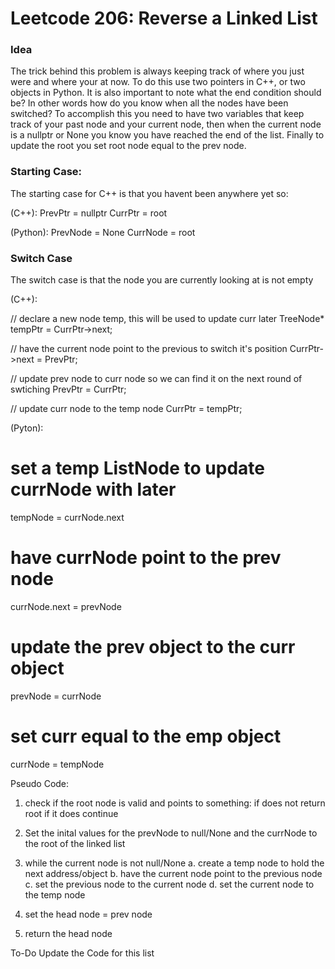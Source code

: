 # Leetcode 206: Reverse a Linked List

### Idea
The trick behind this problem is always keeping track of where you just were and where your at now. To do this use two pointers in C++, or two objects in Python. It is also important to note what the end condition should be? In other words how do you know when all the nodes have been switched?
To accomplish this you need to have two variables that keep track of your past node and your current node, then when the current node is a nullptr or None you know you have reached the end of the list.
Finally to update the root you set root node equal to the prev node.

### Starting Case:
The starting case for C++ is that you havent been anywhere yet so:

(C++):
PrevPtr = nullptr
CurrPtr = root

(Python):
PrevNode = None
CurrNode = root


### Switch Case
The switch case is that the node you are currently looking at is not empty

(C++):

// declare a new node temp, this will be used to update curr later
TreeNode* tempPtr = CurrPtr->next;

// have the current node point to the previous to switch it's position
CurrPtr->next = PrevPtr;

// update prev node to curr node so we can find it on the next round of swtiching
PrevPtr = CurrPtr;

// update curr node to the temp node
CurrPtr = tempPtr;

(Pyton):

# set a temp ListNode to update currNode with later
tempNode = currNode.next

# have currNode point to the prev node
currNode.next = prevNode

# update the prev object to the curr object
prevNode = currNode

# set curr equal to the emp object
currNode = tempNode


Pseudo Code:

1. check if the root node is valid and points to something:
    if does not return root
    if it does continue

2. Set the inital values for the prevNode to null/None and the currNode to the root of the linked list

3. while the current node is not null/None
    a. create a temp node to hold the next address/object
    b. have the current node point to the previous node
    c. set the previous node to the current node
    d. set the current node to the temp node

4. set the head node = prev node 

5. return the head node

To-Do Update the Code for this list